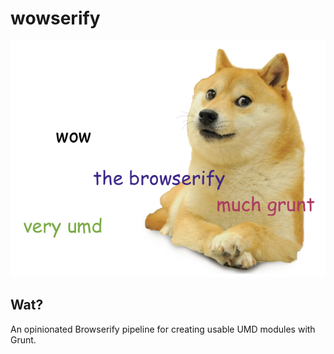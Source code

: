 # wowserify

![wow. the browserify. very umd. much grunt.](media/doge.png)

## Wat?

An opinionated Browserify pipeline for creating usable UMD modules with Grunt.
